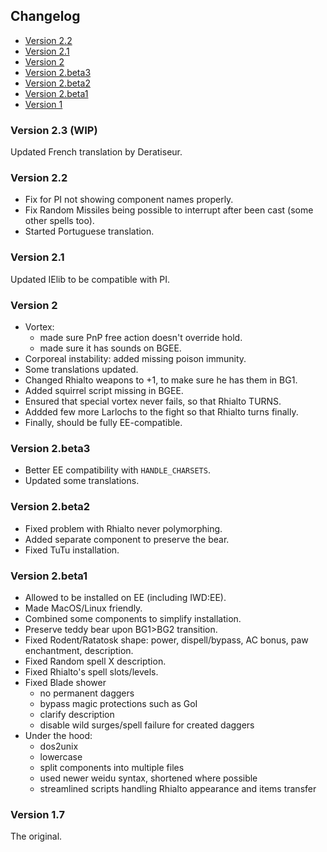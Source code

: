 ## Changelog

- [Version 2.2](#version-22)
- [Version 2.1](#version-21)
- [Version 2](#version-2)
- [Version 2.beta3](#version-2.beta3)
- [Version 2.beta2](#version-2.beta2)
- [Version 2.beta1](#version-2.beta1)
- [Version 1](#version-1)

### Version 2.3 (WIP)

Updated French translation by Deratiseur.

### Version 2.2

- Fix for PI not showing component names properly.
- Fix Random Missiles being possible to interrupt after been cast (some other spells too).
- Started Portuguese translation.

### Version 2.1

Updated IElib to be compatible with PI.

### Version 2

- Vortex:
  - made sure PnP free action doesn't override hold.
  - made sure it has sounds on BGEE.
- Corporeal instability: added missing poison immunity.
- Some translations updated.
- Changed Rhialto weapons to +1, to make sure he has them in BG1.
- Added squirrel script missing in BGEE.
- Ensured that special vortex never fails, so that Rhialto TURNS.
- Addded few more Larlochs to the fight so that Rhialto turns finally.
- Finally, should be fully EE-compatible.

### Version 2.beta3

- Better EE compatibility with `HANDLE_CHARSETS`.
- Updated some translations.

### Version 2.beta2

- Fixed problem with Rhialto never polymorphing.
- Added separate component to preserve the bear.
- Fixed TuTu installation.

### Version 2.beta1

- Allowed to be installed on EE (including IWD:EE).
- Made MacOS/Linux friendly.
- Combined some components to simplify installation.
- Preserve teddy bear upon BG1>BG2 transition.
- Fixed Rodent/Ratatosk shape: power, dispell/bypass, AC bonus, paw enchantment, description.
- Fixed Random spell X description.
- Fixed Rhialto's spell slots/levels.
- Fixed Blade shower
  - no permanent daggers
  - bypass magic protections such as GoI
  - clarify description
  - disable wild surges/spell failure for created daggers
- Under the hood:
  - dos2unix
  - lowercase
  - split components into multiple files
  - used newer weidu syntax, shortened where possible
  - streamlined scripts handling Rhialto appearance and items transfer

### Version 1.7

The original.

